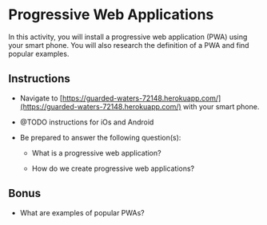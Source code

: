 # Progressive Web Applications

In this activity, you will install a progressive web application (PWA) using your smart phone. You will also research the definition of a PWA and find popular examples.

## Instructions

* Navigate to [https://guarded-waters-72148.herokuapp.com/](https://guarded-waters-72148.herokuapp.com/) with your smart phone. 

* @TODO instructions for iOs and Android



* Be prepared to answer the following question(s): 

    * What is a progressive web application? 

    * How do we create progressive web applications?


## Bonus

* What are examples of popular PWAs?

